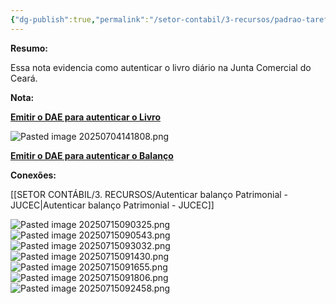 ```yaml
---
{"dg-publish":true,"permalink":"/setor-contabil/3-recursos/padrao-tarefas/autenticar-livro-diario-jucec/","dgPassFrontmatter":true,"created":"2025-07-01T11:50:12.640-03:00","updated":"2025-07-15T09:30:33.255-03:00"}
---
```


**Resumo:**

Essa nota evidencia como autenticar o livro diário na Junta Comercial do Ceará.


**Nota:**

[**Emitir o DAE para autenticar o Livro**](https://portalservicos.jucec.ce.gov.br/guiapagamento/pages/autenticacaoLivro/autenticacaoLivroPasso1.seam?conversationId=3494)

![Pasted image 20250704141808.png](/img/user/4%20ARQUIVOS/Pasted%20image%2020250704141808.png)

[**Emitir o DAE para autenticar o Balanço**](https://portalservicos.jucec.ce.gov.br/fcnremp/pages/remp/remp.seam?cid=2506)



**Conexões:**

[[SETOR CONTÁBIL/3. RECURSOS/Autenticar balanço Patrimonial - JUCEC\|Autenticar balanço Patrimonial - JUCEC]]




![Pasted image 20250715090325.png](/img/user/4%20ARQUIVOS/Pasted%20image%2020250715090325.png)
![Pasted image 20250715090543.png](/img/user/4%20ARQUIVOS/Pasted%20image%2020250715090543.png)
![Pasted image 20250715093032.png](/img/user/4%20ARQUIVOS/Pasted%20image%2020250715093032.png)
![Pasted image 20250715091430.png](/img/user/4%20ARQUIVOS/Pasted%20image%2020250715091430.png)
![Pasted image 20250715091655.png](/img/user/4%20ARQUIVOS/Pasted%20image%2020250715091655.png)
![Pasted image 20250715091806.png](/img/user/4%20ARQUIVOS/Pasted%20image%2020250715091806.png)
![Pasted image 20250715092458.png](/img/user/4%20ARQUIVOS/Pasted%20image%2020250715092458.png)